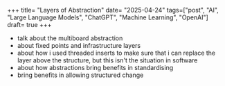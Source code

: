+++
title= "Layers of Abstraction"
date= "2025-04-24"
tags=["post", "AI", "Large Language Models", "ChatGPT", "Machine Learning", "OpenAI"]
draft= true
+++
- talk about the multiboard abstraction
- about fixed points and infrastructure layers
- about how i used threaded inserts to make sure that i can replace the layer above the structure, but this isn't the situation in software
- about how abstractions bring benefits in standardising
- bring benefits in allowing structured change